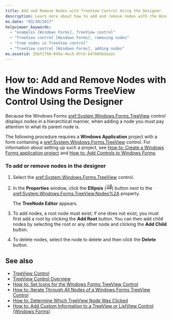 ```yaml
---
title: Add and Remove Nodes with TreeView Control Using the Designer
description: Learn more about how to add and remove nodes with the Windows Forms TreeView control using the designer.
ms.date: "03/30/2017"
helpviewer_keywords:
  - "examples [Windows Forms], TreeView control"
  - "TreeView control [Windows Forms], removing nodes"
  - "tree nodes in TreeView control"
  - "TreeView control [Windows Forms], adding nodes"
ms.assetid: 35bf1750-045e-4ec5-97cb-b47b0dbdaa2c
---
```

# How to: Add and Remove Nodes with the Windows Forms TreeView Control Using the Designer

Because the Windows Forms <xref:System.Windows.Forms.TreeView> control displays nodes in a hierarchical manner, when adding a node you must pay attention to what its parent node is.

The following procedure requires a **Windows Application** project with a form containing a <xref:System.Windows.Forms.TreeView> control. For information about setting up such a project, see [How to: Create a Windows Forms application project](/visualstudio/ide/step-1-create-a-windows-forms-application-project) and [How to: Add Controls to Windows Forms](how-to-add-controls-to-windows-forms.md).

### To add or remove nodes in the designer

1. Select the <xref:System.Windows.Forms.TreeView> control.

2. In the **Properties** window, click the **Ellipsis** (![The Ellipsis button (...) in the Properties window of Visual Studio.](./media/visual-studio-ellipsis-button.png)) button next to the <xref:System.Windows.Forms.TreeView.Nodes%2A> property.

     The **TreeNode Editor** appears.

3. To add nodes, a root node must exist; if one does not exist, you must first add a root by clicking the **Add Root** button. You can then add child nodes by selecting the root or any other node and clicking the **Add Child** button.

4. To delete nodes, select the node to delete and then click the **Delete** button.

## See also

- [TreeView Control](treeview-control-windows-forms.md)
- [TreeView Control Overview](treeview-control-overview-windows-forms.md)
- [How to: Set Icons for the Windows Forms TreeView Control](how-to-set-icons-for-the-windows-forms-treeview-control.md)
- [How to: Iterate Through All Nodes of a Windows Forms TreeView Control](how-to-iterate-through-all-nodes-of-a-windows-forms-treeview-control.md)
- [How to: Determine Which TreeView Node Was Clicked](how-to-determine-which-treeview-node-was-clicked-windows-forms.md)
- [How to: Add Custom Information to a TreeView or ListView Control (Windows Forms)](add-custom-information-to-a-treeview-or-listview-control-wf.md)
